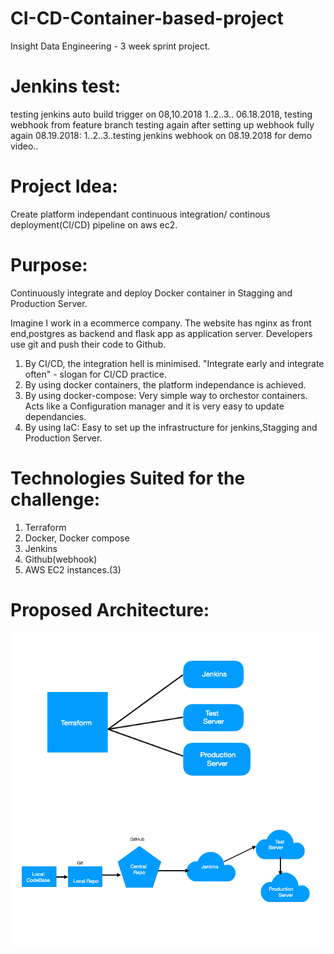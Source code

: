 # CI-CD-Container-based-project
Insight Data Engineering - 3 week sprint project.

# Jenkins test:
testing jenkins auto build trigger on 08,10.2018
1..2..3..
06.18.2018, testing webhook from feature branch
testing again after setting up webhook fully again
08.19.2018: 1..2..3..testing jenkins webhook on 08.19.2018 for demo video..
# Project Idea:

Create platform independant continuous integration/ continous deployment(CI/CD) pipeline on aws ec2.

# Purpose:

Continuously integrate and deploy Docker container in Stagging and Production Server.

Imagine I work in a ecommerce company. The website has nginx as front end,postgres as backend and flask app as application server. Developers use git and push their code to Github.
1. By CI/CD, the integration hell is minimised.
    "Integrate early and integrate often" - slogan for CI/CD practice.
2. By using docker containers, the platform independance is achieved.
3. By using docker-compose:
    Very simple way to orchestor containers.
    Acts like a Configuration manager and it is very easy to update dependancies.
4. By using IaC:
    Easy to set up the infrastructure for jenkins,Stagging and Production Server.


# Technologies Suited for the challenge:

   1. Terraform
   2. Docker, Docker compose
   3. Jenkins
   4. Github(webhook)
   5. AWS EC2 instances.(3)


# Proposed Architecture:

![Screenshot](IaCForCICDsetup.png)
![Screenshot](Architecture.png)
